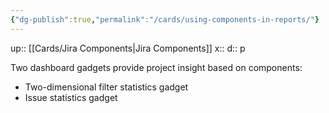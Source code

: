 ```yaml
---
{"dg-publish":true,"permalink":"/cards/using-components-in-reports/"}
---
```


up:: [[Cards/Jira Components\|Jira Components]] 
x:: 
d:: p

Two dashboard gadgets provide project insight based on components:

-   Two-dimensional filter statistics gadget
-   Issue statistics gadget